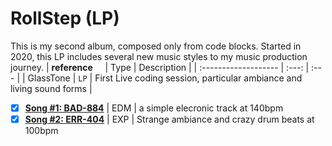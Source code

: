 # RollStep (LP)
This is my second album, composed only from code blocks. Started in 2020, this LP includes several new music styles to my music production journey.
| **reference** &nbsp; &nbsp; | Type | Description |
| :------------------- | :---: | :--- |
| GlassTone | `LP` | First Live coding session, particular ambiance and living sound forms |
- [x] [**Song #1: BAD-884**](Documentation/droplets.md) | EDM | a simple elecronic track at 140bpm
- [x] [**Song #2: ERR-404**](Documentation/droplets.md) | EXP | Strange ambiance and crazy drum beats at 100bpm
